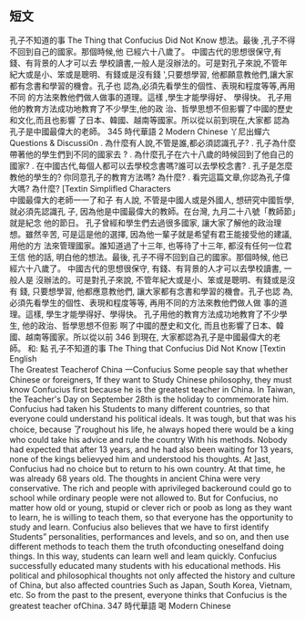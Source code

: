 ## 短文
孔子不知道的事
The Thing that Confucius Did Not Know
想法。最後 ,孔子不得不回到自己的國家。那個時候,他
已經六十八歲了。
中國古代的思想很保守,有錢、有背景的人才可以去
學校讀書,一般人是沒辦法的。可是對孔子來說,不管年
紀大或是小、笨或是聰明、有錢或是沒有錢 ',只要想學習,
他都願意教他們,讓大家都有念書和學習的機會。孔子也
認為,必須先看學生的個性、表現和程度等等,再用不同
的方法來教他們做人做事的道理。這樣 ,學生才能學得好、
學得快。
孔子用他的教育方法成功地教育了不少學生,他的政
治、哲學思想不但影響了中國的歷史和文化,而且也影響
了日本、韓國、越南等國家。所以從以前到現在,大家都
認為孔子是中國最偉大的老師。
345
時代華語   2
Modern Chinese
丫尼出蟬六 Questions & Discussi0n
. 為什麼有人說,不管是誰,都必須認識孔子?
. 孔子為什麼帶著他的學生們到不同的國家去 ?
. 為什麼孔子在六十八歲的時候回到了他自己的國家?
. 在中國古代,每個人都可以去學校念書嗎?誰可以去學校念書?
. 孔子是怎麼教他的學生的?
你同意孔子的教育方法嗎? 為什麼?
. 看完這篇文章,你認為孔子偉大嗎? 為什麼?
[Textin Simplifled Characters \
中國最偉大的老師一一了和子
有人說, 不管是中國人或是外國人, 想研究中國哲學, 就必須先認識孔
子, 因為他是中國最偉大的教師。在台灣, 九月二十八號「教師節」就是紀念
他的節日。
孔子曾經和學生們去過很多國家, 讓大家了解他的政治理想。雖然辛苦,
可是這是他的選擇, 因為他一輩子就是希望有君王能接受他的建議, 用他的方
法來管理國家。誰知道過了十三年, 也等待了十三年, 都沒有任何一位君王信
他的話, 明白他的想法。最後, 孔子不得不回到自己的國家。那個時候, 他已
經六十八歲了。
中國古代的思想很保守, 有錢、有背景的人才可以去學校讀書, 一般人是
沒辦法的。可是對孔子來說, 不管年紀大或是小、笨或是聰明、有錢或是沒有
錢, 只要想學習, 他都應意教他們, 讓大家都有念書和學習的機會。孔子也認
為, 必須先看學生的個性、表現和程度等等, 再用不同的方法來教他們做人做
事的道理。這樣, 學生才能學得好、學得快。
孔子用他的教育方法成功地教育了不少學生, 他的政治、哲學思想不但影
啊了中國的歷史和文化, 而且也影響了日本、韓國、越南等國家。所以從以前
346   到現在, 大家都認為孔子是中國最偉大的老師。
和:
點
孔子不知道的事
The Thing that Confucius Did Not Know
[Textin English \
The Greatest Teacherof China 一Confucius
Some people say that whether Chinese or foreigners, 1f they want to Study
Chinese philosophy, they must know Confucius first because he is the greatest
teacher in China. In Taiwan, the Teacher's Day on September 28th is the holiday to
commemorate him.
Confucius had taken his Students to many different countries, so that everyone
could understand his political ideals. It was tough, but that was his choice, because
了roughout his life, he always hoped there would be a king who could take his
advice and rule the country With his methods. Nobody had expected that after 13
years, and he had also been waiting for 13 years, none of the kings believyed him
and understood his thoughts. At ]ast, Confucius had no choice but to return to his
own country. At that time, he was already 68 years old.
The thoughts in ancient China were very conservative. The rich and people with
aprivileged backeround could go to school while ordinary people were not allowed
to. But for Confucius, no matter how old or young, stupid or clever rich or poob
as long as they want to learn, he is willing to teach them, so that everyone has the
opportunity to study and learn. Confucius also believes that we have to first identify
Students” personalities, performances and levels, and so on, and then use different
methods to teach them the truth ofconducting oneselfand doing things. In this way,
students can learn well and leam quickly.
Confucius successfully educated many students with his educational methods.
His political and philosophical thoughts not only affected the history and culture
of China, but also affected countries Such as Japan, South Korea, Vietnam, etc. So
from the past to the present, everyone thinks that Confucius is the greatest teacher
ofChina.
347
時代華語         喝
Modern Chinese
